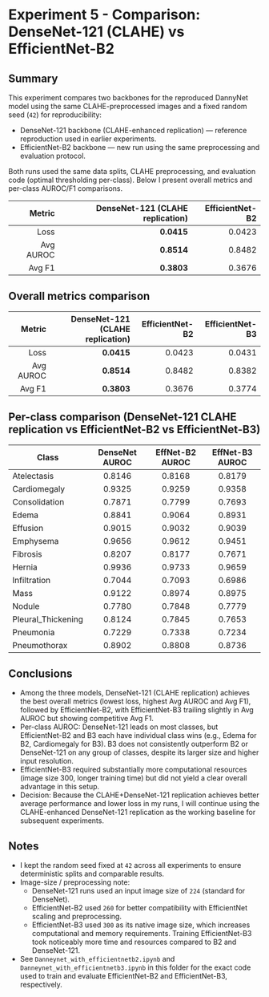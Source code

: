 # Experiment 5 - Comparison: DenseNet-121 (CLAHE) vs EfficientNet-B2

Summary
-------
This experiment compares two backbones for the reproduced DannyNet model using the same CLAHE-preprocessed images and a fixed random seed (`42`) for reproducibility:

- DenseNet-121 backbone (CLAHE-enhanced replication) — reference reproduction used in earlier experiments.
- EfficientNet-B2 backbone — new run using the same preprocessing and evaluation protocol.

Both runs used the same data splits, CLAHE preprocessing, and evaluation code (optimal thresholding per-class). Below I present overall metrics and per-class AUROC/F1 comparisons.

| Metric | DenseNet-121 (CLAHE replication) | EfficientNet-B2 |
|-------:|---------------------------------:|----------------:|
| Loss   | **0.0415**                       | 0.0423          |
| Avg AUROC | **0.8514**                    | 0.8482          |
| Avg F1 | **0.3803**                       | 0.3676          |

Overall metrics comparison
--------------------------
| Metric    | DenseNet-121 (CLAHE replication) | EfficientNet-B2 | EfficientNet-B3 |
|----------:|---------------------------------:|----------------:|----------------:|
| Loss      | **0.0415**                       | 0.0423          | 0.0431          |
| Avg AUROC | **0.8514**                       | 0.8482          | 0.8382          |
| Avg F1    | **0.3803**                       | 0.3676          | 0.3774          |


Per-class comparison (DenseNet-121 CLAHE replication vs EfficientNet-B2 vs EfficientNet-B3)
------------------------------------------------------------------------------------------
| Class                | DenseNet AUROC | EffNet-B2 AUROC | EffNet-B3 AUROC |
|----------------------|:--------------:|:---------------:|:---------------:|
| Atelectasis          | 0.8146         | 0.8168          | 0.8179          |
| Cardiomegaly         | 0.9325         | 0.9259          | 0.9358          |
| Consolidation        | 0.7871         | 0.7799          | 0.7693          |
| Edema                | 0.8841         | 0.9064          | 0.8931          |
| Effusion             | 0.9015         | 0.9032          | 0.9039          |
| Emphysema            | 0.9656         | 0.9612          | 0.9451          |
| Fibrosis             | 0.8207         | 0.8177          | 0.7671          |
| Hernia               | 0.9936         | 0.9733          | 0.9659          |
| Infiltration         | 0.7044         | 0.7093          | 0.6986          |
| Mass                 | 0.9122         | 0.8974          | 0.8975          |
| Nodule               | 0.7780         | 0.7848          | 0.7779          |
| Pleural_Thickening   | 0.8124         | 0.7845          | 0.7653          |
| Pneumonia            | 0.7229         | 0.7338          | 0.7234          |
| Pneumothorax         | 0.8902         | 0.8808          | 0.8736          |


Conclusions
-----------
- Among the three models, DenseNet-121 (CLAHE replication) achieves the best overall metrics (lowest loss, highest Avg AUROC and Avg F1), followed by EfficientNet-B2, with EfficientNet-B3 trailing slightly in Avg AUROC but showing competitive Avg F1.
- Per-class AUROC: DenseNet-121 leads on most classes, but EfficientNet-B2 and B3 each have individual class wins (e.g., Edema for B2, Cardiomegaly for B3). B3 does not consistently outperform B2 or DenseNet-121 on any group of classes, despite its larger size and higher input resolution.
- EfficientNet-B3 required substantially more computational resources (image size 300, longer training time) but did not yield a clear overall advantage in this setup.
- Decision: Because the CLAHE+DenseNet-121 replication achieves better average performance and lower loss in my runs, I will continue using the CLAHE-enhanced DenseNet-121 replication as the working baseline for subsequent experiments.


Notes
-----
- I kept the random seed fixed at `42` across all experiments to ensure deterministic splits and comparable results.
- Image-size / preprocessing note:
  - DenseNet-121 runs used an input image size of `224` (standard for DenseNet).
  - EfficientNet-B2 used `260` for better compatibility with EfficientNet scaling and preprocessing.
  - EfficientNet-B3 used `300` as its native image size, which increases computational and memory requirements. Training EfficientNet-B3 took noticeably more time and resources compared to B2 and DenseNet-121.
- See `Danneynet_with_efficientnetb2.ipynb` and `Danneynet_with_efficientnetb3.ipynb` in this folder for the exact code used to train and evaluate EfficientNet-B2 and EfficientNet-B3, respectively.
